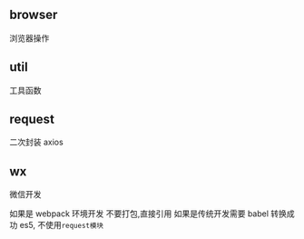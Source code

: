 ## browser

浏览器操作

## util

工具函数

## request

二次封装 axios

## wx

微信开发

如果是 webpack 环境开发 不要打包,直接引用
如果是传统开发需要 babel 转换成功 es5, 不使用`request模块`
